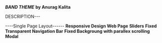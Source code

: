 

***********BAND THEME***********
********by Anurag Kalita********


DESCRIPTION---

----Single Page Layout------
          __Responsive Design Web Page__
          __Sliders__
          __Fixed Transparent Navigation Bar__
          __Fixed Backgroung with parallex scrolling__
          __Modal__
